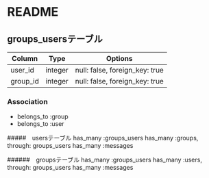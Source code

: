 # README



## groups_usersテーブル

|Column|Type|Options|
|------|----|-------|
|user_id|integer|null: false, foreign_key: true|
|group_id|integer|null: false, foreign_key: true|

### Association
- belongs_to :group
- belongs_to :user

#####　usersテーブル
has_many :groups_users
has_many :groups, through: groups_users
has_many :messages

######　groupsテーブル
has_many :groups_users
has_many :users, through: groups_users
has_many :messages